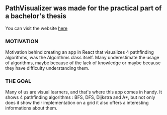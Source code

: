 ## PathVisualizer was made for the practical part of a bachelor's thesis
You can visit the website [here](https://path-visualizer.vercel.app)
### MOTIVATION
Motivation behind creating an app in React that visualizes 4 pathfinding algorithms, was the Algorithms class itself.
Many underestimate the usage of algorithms, maybe because of the lack of knowledge or maybe because they have difficulty understanding them.
### THE GOAL
Many of us are visual learners, and that's where this app comes in handy. It shows 4 pathfinding algorithms : BFS, DFS, Dijkstra and A*, but not only does it show their implementation on a grid it also offers a interesting informations about them.
